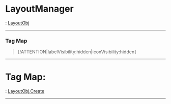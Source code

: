 # LayoutManager
 : [LayoutObj](LayoutObj.md)
___
### Tag Map
> [!ATTENTION|labelVisibility:hidden|iconVisibility:hidden]
___

# Tag Map: <!-- {docsify-ignore} -->

 : [LayoutObj.Create](LayoutObj.md#Create)
___

